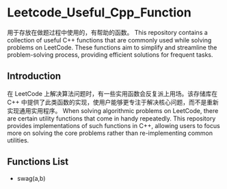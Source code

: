 # Leetcode_Useful_Cpp_Function

用于存放在做题过程中使用的，有帮助的函数。
This repository contains a collection of useful C++ functions that are commonly used while solving problems on LeetCode. These functions aim to simplify and streamline the problem-solving process, providing efficient solutions for frequent tasks.
## Introduction

在 LeetCode 上解决算法问题时，有一些实用函数会反复派上用场。该存储库在 C++ 中提供了此类函数的实现，使用户能够更专注于解决核心问题，而不是重新实现通用实用程序。
When solving algorithmic problems on LeetCode, there are certain utility functions that come in handy repeatedly. This repository provides implementations of such functions in C++, allowing users to focus more on solving the core problems rather than re-implementing common utilities.

## Functions List
+ swag(a,b)
